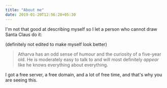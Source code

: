 ```yaml
---
title: "About me"
date: 2019-01-20T12:56:28+05:30
---
```


I'm not that good at describing myself so I let a person who cannot draw Santa Claus do it:

(definitely not edited to make myself look better)

> Atharva has an odd sense of humour and the curiosity of a five-year old. He is moderately easy to talk to and will most definitely *appear* like he knows everything about everything.

I got a free server, a free domain, and a lot of free time, and that's why you are seeing this.
